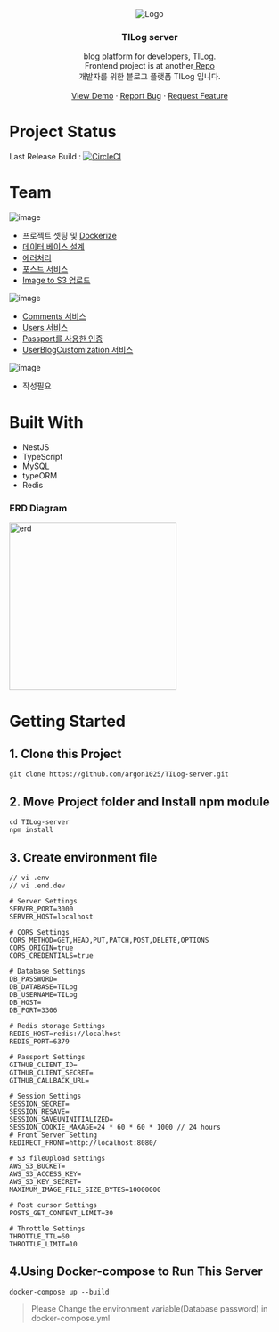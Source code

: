 
<div align="center">
    <img src="https://user-images.githubusercontent.com/55491354/146318970-b962dcc7-ed78-41e2-9d4e-d453fa4af043.png" alt="Logo">

  <h3 align="center">TILog server</h3>

  <p align="center">
    blog platform for developers, TILog.<br />
    Frontend project is at another<a href="https://github.com/argon1025/Tilog-client"> Repo</a> <br />
    개발자를 위한 블로그 플랫폼 TILog 입니다.
    <br />
    <br />
    <a href="https://github.com/argon1025/TILog-server">View Demo</a>
    ·
    <a href="https://github.com/argon1025/TILog-server/issues">Report Bug</a>
    ·
    <a href="https://github.com/argon1025/TILog-server/issues">Request Feature</a>
  </p>
</div>

# Project Status
Last Release Build : [![CircleCI](https://circleci.com/gh/argon1025/TILog-server/tree/release.svg?style=svg)](https://circleci.com/gh/argon1025/TILog-server/tree/release)

# Team
![image](https://user-images.githubusercontent.com/55491354/146319436-555170dd-5e59-4484-a049-6e80dc8f2713.png)
- 프로젝트 셋팅 및 [Dockerize](https://github.com/argon1025/TILog-server/blob/main/docker-compose.yml)
- [데이터 베이스 설계](https://github.com/argon1025/TILog-server/blob/main/docker/mysql/mysql-init-files/init.sql)
- [에러처리](https://github.com/argon1025/TILog-server/tree/main/src/src/ExceptionFilters)
- [포스트 서비스](https://github.com/argon1025/TILog-server/tree/main/src/src/posts)
- [Image to S3 업로드](https://github.com/argon1025/TILog-server/blob/main/src/src/file-uploads/file-uploads.service.ts)

![image](https://user-images.githubusercontent.com/55491354/146319449-2636ea9e-4166-454d-8d71-60f8d90b9895.png)
- [Comments 서비스](https://github.com/argon1025/TILog-server/tree/main/src/src/comments)
- [Users 서비스](https://github.com/argon1025/TILog-server/tree/main/src/src/users)
- [Passport를 사용한 인증](https://github.com/argon1025/TILog-server/tree/main/src/src/auth)
- [UserBlogCustomization 서비스](https://github.com/argon1025/TILog-server/tree/main/src/src/user-blog-customization)


![image](https://user-images.githubusercontent.com/55491354/146319456-6dd8503d-9167-484f-ae1c-56ce4feee377.png)
- 작성필요



# Built With
- NestJS
- TypeScript
- MySQL
- typeORM
- Redis


### ERD Diagram
<img src="https://user-images.githubusercontent.com/55491354/129714087-95a8cb3d-cb80-4a5e-92dc-ac60219d84c3.png" alt="erd" width="300">

# Getting Started

## 1. Clone this Project
```
git clone https://github.com/argon1025/TILog-server.git
```

## 2. Move Project folder and Install npm module
```
cd TILog-server
npm install
```

## 3. Create environment file
```
// vi .env
// vi .end.dev

# Server Settings
SERVER_PORT=3000
SERVER_HOST=localhost

# CORS Settings
CORS_METHOD=GET,HEAD,PUT,PATCH,POST,DELETE,OPTIONS
CORS_ORIGIN=true
CORS_CREDENTIALS=true

# Database Settings
DB_PASSWORD=
DB_DATABASE=TILog
DB_USERNAME=TILog
DB_HOST=
DB_PORT=3306

# Redis storage Settings
REDIS_HOST=redis://localhost
REDIS_PORT=6379

# Passport Settings
GITHUB_CLIENT_ID=
GITHUB_CLIENT_SECRET=
GITHUB_CALLBACK_URL=

# Session Settings
SESSION_SECRET=
SESSION_RESAVE=
SESSION_SAVEUNINITIALIZED=
SESSION_COOKIE_MAXAGE=24 * 60 * 60 * 1000 // 24 hours
# Front Server Setting
REDIRECT_FRONT=http://localhost:8080/

# S3 fileUpload settings
AWS_S3_BUCKET=
AWS_S3_ACCESS_KEY=
AWS_S3_KEY_SECRET=
MAXIMUM_IMAGE_FILE_SIZE_BYTES=10000000

# Post cursor Settings
POSTS_GET_CONTENT_LIMIT=30

# Throttle Settings
THROTTLE_TTL=60
THROTTLE_LIMIT=10
```

## 4.Using Docker-compose to Run This Server
```
docker-compose up --build
```
> Please Change the environment variable(Database password) in docker-compose.yml
